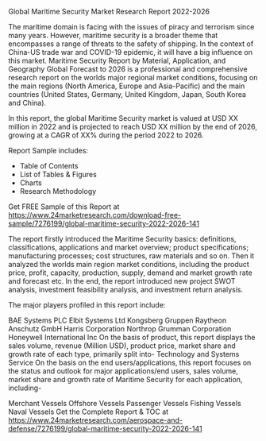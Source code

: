 Global Maritime Security Market Research Report 2022-2026

The maritime domain is facing with the issues of piracy and terrorism since many years. However, maritime security is a broader theme that encompasses a range of threats to the safety of shipping. In the context of China-US trade war and COVID-19 epidemic, it will have a big influence on this market. Maritime Security Report by Material, Application, and Geography Global Forecast to 2026 is a professional and comprehensive research report on the worlds major regional market conditions, focusing on the main regions (North America, Europe and Asia-Pacific) and the main countries (United States, Germany, United Kingdom, Japan, South Korea and China).

In this report, the global Maritime Security market is valued at USD XX million in 2022 and is projected to reach USD XX million by the end of 2026, growing at a CAGR of XX% during the period 2022 to 2026.

Report Sample includes:
- Table of Contents
- List of Tables & Figures
- Charts
- Research Methodology

Get FREE Sample of this Report at https://www.24marketresearch.com/download-free-sample/7276199/global-maritime-security-2022-2026-141

The report firstly introduced the Maritime Security basics: definitions, classifications, applications and market overview; product specifications; manufacturing processes; cost structures, raw materials and so on. Then it analyzed the worlds main region market conditions, including the product price, profit, capacity, production, supply, demand and market growth rate and forecast etc. In the end, the report introduced new project SWOT analysis, investment feasibility analysis, and investment return analysis.

The major players profiled in this report include:

BAE Systems PLC
Elbit Systems Ltd
Kongsberg Gruppen
Raytheon Anschutz GmbH
Harris Corporation
Northrop Grumman Corporation
Honeywell International Inc
On the basis of product, this report displays the sales volume, revenue (Million USD), product price, market share and growth rate of each type, primarily split into-
Technology and Systems
Service
On the basis on the end users/applications, this report focuses on the status and outlook for major applications/end users, sales volume, market share and growth rate of Maritime Security for each application, including-

Merchant Vessels
Offshore Vessels
Passenger Vessels
Fishing Vessels
Naval Vessels
Get the Complete Report & TOC at https://www.24marketresearch.com/aerospace-and-defense/7276199/global-maritime-security-2022-2026-141
